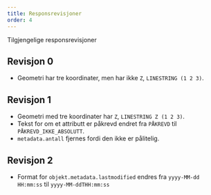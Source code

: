 ```yaml
---
title: Responsrevisjoner
order: 4
---
```


Tilgjengelige responsrevisjoner

## Revisjon 0
* Geometri har tre koordinater, men har ikke `Z`, `LINESTRING (1 2 3)`. 

## Revisjon 1
* Geometri med tre koordinater har `Z`, `LINESTRING Z (1 2 3)`.
* Tekst for om et attributt er påkrevd endret fra `PÅKREVD` til `PÅKREVD_IKKE_ABSOLUTT`.
* `metadata.antall` fjernes fordi den ikke er pålitelig.

## Revisjon 2
* Format for `objekt.metadata.lastmodified` endres fra `yyyy-MM-dd HH:mm:ss` til `yyyy-MM-ddTHH:mm:ss`
